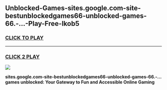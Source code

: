 
## Unblocked-Games-sites.google.com-site-bestunblockedgames66-unblocked-games-66.-...-Play-Free-lkob5
<h3>
<a href="https://premium76.site?title=sites.google.com-site-bestunblockedgames66-unblocked-games-66.-...&ref=18A1">CLICK TO PLAY</a></h3>
<hr>

<h3>
<a href="https://premium76.site?title=sites.google.com-site-bestunblockedgames66-unblocked-games-66.-...&ref=18A1">CLICK 2 PLAY</a>
  
</h3>

<a href="https://premium76.site?title=sites.google.com-site-bestunblockedgames66-unblocked-games-66.-...&ref=18A1"><img src="https://clearcache.store/games.png"></a>


**sites.google.com-site-bestunblockedgames66-unblocked-games-66.-... games unblocked: Your Gateway to Fun and Accessible Online Gaming**
